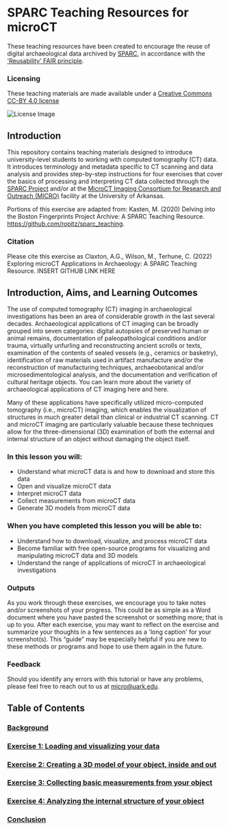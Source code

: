 # SPARC Teaching Resources for microCT

These teaching resources have been created to encourage the reuse of digital archaeological data archived by [SPARC](https://sparc.cast.uark.edu/), in accordance with the ['Reusability' FAIR principle](https://www.go-fair.org/fair-principles/).

### Licensing
These teaching materials are made available under a [Creative Commons CC-BY 4.0 license](https://creativecommons.org/licenses/by/4.0/)

![License Image](https://mirrors.creativecommons.org/presskit/buttons/88x31/png/by.png)

## Introduction
This repository contains teaching materials designed to introduce university-level students to working with computed tomography (CT) data. It introduces terminology and metadata specific to CT scanning and data analysis and provides step-by-step instructions for four exercises that cover the basics of processing and interpreting CT data collected through the [SPARC Project](https://sparc.cast.uark.edu/) and/or at the [MicroCT Imaging Consortium for Research and Outreach (MICRO)](https://micro.uark.edu/) facility at the University of Arkansas. 

Portions of this exercise are adapted from: Kasten, M. (2020) Delving into the Boston Fingerprints Project Archive: A SPARC Teaching Resource. https://github.com/ropitz/sparc_teaching.  

### Citation
Please cite this exercise as Claxton, A.G., Wilson, M., Terhune, C. (2022) Exploring microCT Applications in Archaeology: A SPARC Teaching Resource. INSERT GITHUB LINK HERE


## Introduction, Aims, and Learning Outcomes
The use of computed tomography (CT) imaging in archaeological investigations has been an area of considerable growth in the last several decades. Archaeological applications of CT imaging can be broadly grouped into seven categories: digital autopsies of preserved human or animal remains, documentation of paleopathological conditions and/or trauma, virtually unfurling and reconstructing ancient scrolls or texts, examination of the contents of sealed vessels (e.g., ceramics or basketry), identification of raw materials used in artifact manufacture and/or the reconstruction of manufacturing techniques, archaeobotanical and/or microsedimentological analysis, and the documentation and verification of cultural heritage objects. You can learn more about the variety of archaeological applications of CT imaging here and here. 

Many of these applications have specifically utilized micro-computed tomography (i.e., microCT) imaging, which enables the visualization of structures in much greater detail than clinical or industrial CT scanning. CT and microCT imaging are particularly valuable because these techniques allow for the three-dimensional (3D) examination of both the external and internal structure of an object without damaging the object itself. 

### In this lesson you will:
<ul>
  <li>Understand what microCT data is and how to download and store this data</li>
  <li>Open and visualize microCT data</li>
  <li>Interpret microCT data</li>
  <li>Collect measurements from microCT data</li>
  <li>Generate 3D models from microCT data</li>
</ul>

### When you have completed this lesson you will be able to:
<ul>
  <li>Understand how to download, visualize, and process microCT data</li>
  <li>Become familiar with free open-source programs for visualizing and manipulating microCT data and 3D models</li>
  <li>Understand the range of applications of microCT in archaeological investigations</li>
</ul>

### Outputs
As you work through these exercises, we encourage you to take notes and/or screenshots of your progress. This could be as simple as a Word document where you have pasted the screenshot or something more; that is up to you. After each exercise, you may want to reflect on the exercise and summarize your thoughts in a few sentences as a 'long caption' for your screenshot(s). This “guide” may be especially helpful if you are new to these methods or programs and hope to use them again in the future. 

### Feedback
Should you identify any errors with this tutorial or have any problems, please feel free to reach out to us at micro@uark.edu. 

## Table of Contents
### [Background](/background.md)

### [Exercise 1: Loading and visualizing your data](/exercise_1.md)

### [Exercise 2: Creating a 3D model of your object, inside and out](/exercise_2.md)

### [Exercise 3: Collecting basic measurements from your object](/exercise_3.md)

### [Exercise 4: Analyzing the internal structure of your object](/exercise_4.md)

### [Conclusion](/conclusion.md)
